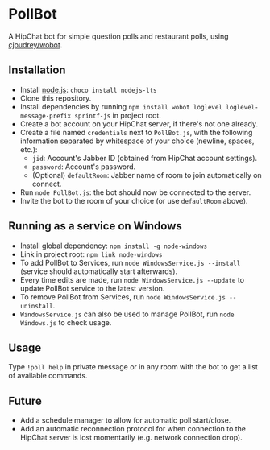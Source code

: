 # PollBot

A HipChat bot for simple question polls and restaurant polls, using [cjoudrey/wobot](https://github.com/cjoudrey/wobot/).

## Installation
- Install [node.js](https://nodejs.org/en/download/): `choco install nodejs-lts`
- Clone this repository.
- Install dependencies by running `npm install wobot loglevel loglevel-message-prefix sprintf-js` in project root.
- Create a bot account on your HipChat server, if there's not one already.
- Create a file named `credentials` next to `PollBot.js`, with the following information separated by whitespace of your choice (newline, spaces, etc.):
  - `jid`: Account's Jabber ID (obtained from HipChat account settings).
  - `password`: Account's password.
  - (Optional) `defaultRoom`: Jabber name of room to join automatically on connect.
- Run `node PollBot.js`: the bot should now be connected to the server.
- Invite the bot to the room of your choice (or use `defaultRoom` above).

## Running as a service on Windows
- Install global dependency: `npm install -g node-windows`
- Link in project root: `npm link node-windows`
- To add PollBot to Services, run `node WindowsService.js --install` (service should automatically start afterwards).
- Every time edits are made, run `node WindowsService.js --update` to update PollBot service to the latest version.
- To remove PollBot from Services, run `node WindowsService.js --uninstall`.
- `WindowsService.js` can also be used to manage PollBot, run `node Windows.js` to check usage.

## Usage
Type `!poll help` in private message or in any room with the bot to get a list of available commands.

## Future
* Add a schedule manager to allow for automatic poll start/close.
* Add an automatic reconnection protocol for when connection to the HipChat server is lost momentarily (e.g. network connection drop).